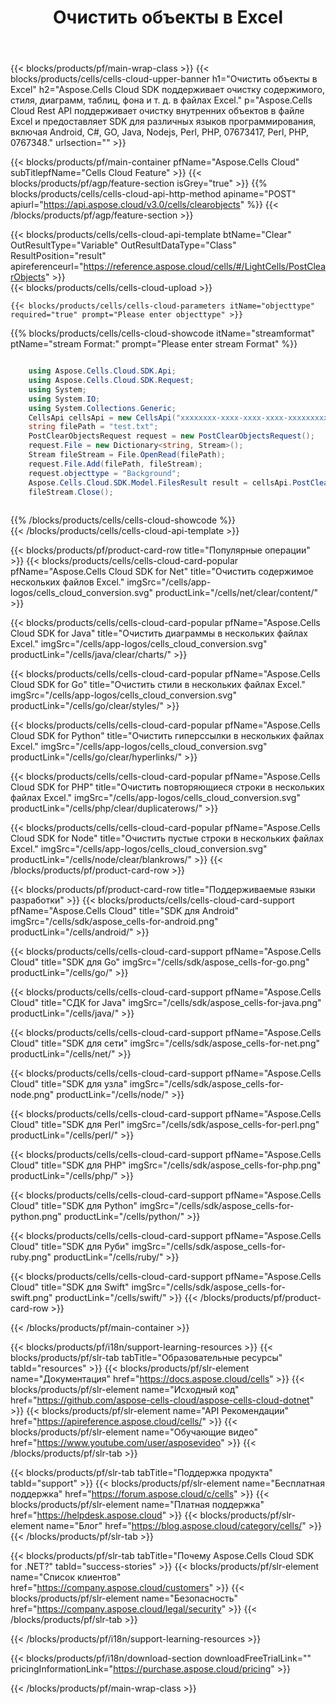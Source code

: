 ﻿---
title:  Очистить объекты в Excel
description:  Aspose.Cells Cloud REST API поддерживает очистку внутренних объектов в файле Excel и предоставляет SDK для различных языков программирования, включая Android, C#, Go, Java, NodeJS, Perl, PHP, Python, Ruby и Swift.
---
{{< blocks/products/pf/main-wrap-class >}}
{{< blocks/products/cells/cells-cloud-upper-banner h1="Очистить объекты в Excel" h2="Aspose.Cells Cloud SDK поддерживает очистку содержимого, стиля, диаграмм, таблиц, фона и т. д. в файлах Excel." p="Aspose.Cells Cloud Rest API поддерживает очистку внутренних объектов в файле Excel и предоставляет SDK для различных языков программирования, включая Android, C#, GO, Java, Nodejs, Perl, PHP, 07673417, Perl, PHP, 0767348." urlsection="" >}}

{{< blocks/products/pf/main-container pfName="Aspose.Cells Cloud" subTitlepfName="Cells Cloud Feature" >}}
{{< blocks/products/pf/agp/feature-section isGrey="true" >}}
{{% blocks/products/cells/cells-cloud-api-http-method apiname="POST" apiurl="https://api.aspose.cloud/v3.0/cells/clearobjects" %}}
{{< /blocks/products/pf/agp/feature-section >}}

{{< blocks/products/cells/cells-cloud-api-template btName="Clear" OutResultType="Variable" OutResultDataType="Class" ResultPosition="result" apireferenceurl="https://reference.aspose.cloud/cells/#/LightCells/PostClearObjects" >}}  
{{< blocks/products/cells/cells-cloud-upload >}}  
 
	{{< blocks/products/cells/cells-cloud-parameters itName="objecttype" required="true" prompt="Please enter objecttype" >}}
 
{{% blocks/products/cells/cells-cloud-showcode itName="streamformat" ptName="stream Format:" prompt="Please enter stream Format" %}}  
               
```cs

	using Aspose.Cells.Cloud.SDK.Api;
	using Aspose.Cells.Cloud.SDK.Request;
	using System;
	using System.IO;
	using System.Collections.Generic;
	CellsApi cellsApi = new CellsApi("xxxxxxxx-xxxx-xxxx-xxxx-xxxxxxxxxxxx", "xxxxxxxxxxxxxxxxxxxxxxxxxxxxxxxx");
	string filePath = "test.txt";
	PostClearObjectsRequest request = new PostClearObjectsRequest();
	request.File = new Dictionary<string, Stream>();
	Stream fileStream = File.OpenRead(filePath);
	request.File.Add(filePath, fileStream);
    request.objecttype = "Background";
	Aspose.Cells.Cloud.SDK.Model.FilesResult result = cellsApi.PostClearObjects(request);
	fileStream.Close();    
	    
```     
{{% /blocks/products/cells/cells-cloud-showcode %}}      
{{< /blocks/products/cells/cells-cloud-api-template >}}  

{{< blocks/products/pf/product-card-row title="Популярные операции" >}}
{{< blocks/products/cells/cells-cloud-card-popular pfName="Aspose.Cells Cloud SDK for Net" title="Очистить содержимое нескольких файлов Excel." imgSrc="/cells/app-logos/cells_cloud_conversion.svg" productLink="/cells/net/clear/content/" >}}

{{< blocks/products/cells/cells-cloud-card-popular pfName="Aspose.Cells Cloud SDK for Java" title="Очистить диаграммы в нескольких файлах Excel." imgSrc="/cells/app-logos/cells_cloud_conversion.svg" productLink="/cells/java/clear/charts/" >}}

{{< blocks/products/cells/cells-cloud-card-popular pfName="Aspose.Cells Cloud SDK for Go" title="Очистить стили в нескольких файлах Excel." imgSrc="/cells/app-logos/cells_cloud_conversion.svg" productLink="/cells/go/clear/styles/" >}}

{{< blocks/products/cells/cells-cloud-card-popular pfName="Aspose.Cells Cloud SDK for Python" title="Очистить гиперссылки в нескольких файлах Excel." imgSrc="/cells/app-logos/cells_cloud_conversion.svg" productLink="/cells/go/clear/hyperlinks/" >}}

{{< blocks/products/cells/cells-cloud-card-popular pfName="Aspose.Cells Cloud SDK for PHP" title="Очистить повторяющиеся строки в нескольких файлах Excel." imgSrc="/cells/app-logos/cells_cloud_conversion.svg" productLink="/cells/php/clear/duplicaterows/" >}}

{{< blocks/products/cells/cells-cloud-card-popular pfName="Aspose.Cells Cloud SDK for Node" title="Очистить пустые строки в нескольких файлах Excel." imgSrc="/cells/app-logos/cells_cloud_conversion.svg" productLink="/cells/node/clear/blankrows/" >}}
{{< /blocks/products/pf/product-card-row >}}

{{< blocks/products/pf/product-card-row title="Поддерживаемые языки разработки" >}}
{{< blocks/products/cells/cells-cloud-card-support pfName="Aspose.Cells Cloud" title="SDK для Android" imgSrc="/cells/sdk/aspose_cells-for-android.png" productLink="/cells/android/" >}}

{{< blocks/products/cells/cells-cloud-card-support pfName="Aspose.Cells Cloud" title="SDK для Go" imgSrc="/cells/sdk/aspose_cells-for-go.png" productLink="/cells/go/" >}}

{{< blocks/products/cells/cells-cloud-card-support pfName="Aspose.Cells Cloud" title="СДК for Java" imgSrc="/cells/sdk/aspose_cells-for-java.png" productLink="/cells/java/" >}}

{{< blocks/products/cells/cells-cloud-card-support pfName="Aspose.Cells Cloud" title="SDK для сети" imgSrc="/cells/sdk/aspose_cells-for-net.png" productLink="/cells/net/" >}}

{{< blocks/products/cells/cells-cloud-card-support pfName="Aspose.Cells Cloud" title="SDK для узла" imgSrc="/cells/sdk/aspose_cells-for-node.png" productLink="/cells/node/" >}}

{{< blocks/products/cells/cells-cloud-card-support pfName="Aspose.Cells Cloud" title="SDK для Perl" imgSrc="/cells/sdk/aspose_cells-for-perl.png" productLink="/cells/perl/" >}}

{{< blocks/products/cells/cells-cloud-card-support pfName="Aspose.Cells Cloud" title="SDK для PHP" imgSrc="/cells/sdk/aspose_cells-for-php.png" productLink="/cells/php/" >}}

{{< blocks/products/cells/cells-cloud-card-support pfName="Aspose.Cells Cloud" title="SDK для Python" imgSrc="/cells/sdk/aspose_cells-for-python.png" productLink="/cells/python/" >}}

{{< blocks/products/cells/cells-cloud-card-support pfName="Aspose.Cells Cloud" title="SDK для Руби" imgSrc="/cells/sdk/aspose_cells-for-ruby.png" productLink="/cells/ruby/" >}}

{{< blocks/products/cells/cells-cloud-card-support pfName="Aspose.Cells Cloud" title="SDK для Swift" imgSrc="/cells/sdk/aspose_cells-for-swift.png" productLink="/cells/swift/" >}}
{{< /blocks/products/pf/product-card-row >}}


{{< /blocks/products/pf/main-container >}}

{{< blocks/products/pf/i18n/support-learning-resources >}}
{{< blocks/products/pf/slr-tab tabTitle="Образовательные ресурсы" tabId="resources" >}}
{{< blocks/products/pf/slr-element name="Документация" href="https://docs.aspose.cloud/cells" >}}
{{< blocks/products/pf/slr-element name="Исходный код" href="https://github.com/aspose-cells-cloud/aspose-cells-cloud-dotnet" >}}
{{< blocks/products/pf/slr-element name="API Рекомендации" href="https://apireference.aspose.cloud/cells/" >}}
{{< blocks/products/pf/slr-element name="Обучающие видео" href="https://www.youtube.com/user/asposevideo" >}}
{{< /blocks/products/pf/slr-tab >}}

{{< blocks/products/pf/slr-tab tabTitle="Поддержка продукта" tabId="support" >}}
{{< blocks/products/pf/slr-element name="Бесплатная поддержка" href="https://forum.aspose.cloud/c/cells" >}}
{{< blocks/products/pf/slr-element name="Платная поддержка" href="https://helpdesk.aspose.cloud" >}}
{{< blocks/products/pf/slr-element name="Блог" href="https://blog.aspose.cloud/category/cells/" >}}
{{< /blocks/products/pf/slr-tab >}}

{{< blocks/products/pf/slr-tab tabTitle="Почему Aspose.Cells Cloud SDK for .NET?" tabId="success-stories" >}}
{{< blocks/products/pf/slr-element name="Список клиентов" href="https://company.aspose.cloud/customers" >}}
{{< blocks/products/pf/slr-element name="Безопасность" href="https://company.aspose.cloud/legal/security" >}}
{{< /blocks/products/pf/slr-tab >}}

{{< /blocks/products/pf/i18n/support-learning-resources >}}

{{< blocks/products/pf/i18n/download-section downloadFreeTrialLink="" pricingInformationLink="https://purchase.aspose.cloud/pricing" >}}

{{< /blocks/products/pf/main-wrap-class >}}
